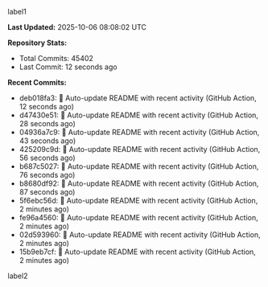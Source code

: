 
label1 
<!-- ACTIVITY_START -->
**Last Updated:** 2025-10-06 08:08:02 UTC

**Repository Stats:**
- Total Commits: 45402
- Last Commit: 12 seconds ago

**Recent Commits:**
- deb018fa3: 🤖 Auto-update README with recent activity (GitHub Action, 12 seconds ago)
- d47430e51: 🤖 Auto-update README with recent activity (GitHub Action, 28 seconds ago)
- 04936a7c9: 🤖 Auto-update README with recent activity (GitHub Action, 43 seconds ago)
- 425209c9d: 🤖 Auto-update README with recent activity (GitHub Action, 56 seconds ago)
- b687c5027: 🤖 Auto-update README with recent activity (GitHub Action, 76 seconds ago)
- b8680df92: 🤖 Auto-update README with recent activity (GitHub Action, 87 seconds ago)
- 5f6ebc56d: 🤖 Auto-update README with recent activity (GitHub Action, 2 minutes ago)
- fe96a4560: 🤖 Auto-update README with recent activity (GitHub Action, 2 minutes ago)
- 02d593960: 🤖 Auto-update README with recent activity (GitHub Action, 2 minutes ago)
- 15b9eb7cf: 🤖 Auto-update README with recent activity (GitHub Action, 2 minutes ago)
<!-- ACTIVITY_END -->

label2
